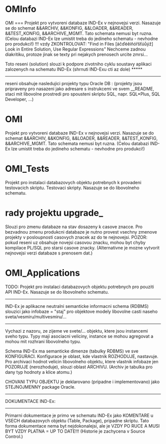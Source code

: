 # OMInfo
OMI === Projekt pro vytvoreni databaze IND-Ex v nejnovejsi verzi. Nasazuje se do schemat &amp;&amp;ARCHIV, &amp;&amp;KONFIG, &amp;&amp;LOADER, &amp;&amp;READER, &amp;&amp;TEST_KONFIG, &amp;&amp;ARCHIVE_MGMT. Tato schemata nemusi byt ruzna. (Celou databazi IND-Ex lze umistit treba do jedineho schematu - nevhodne pro produkci!)
!!! vzdy ZKONTROLOVAT: "Find in Files [áčďéěíňóřšťúůýž] Look in Entire Solution,  Use Regular Expressions"
			Nechceme zadnou diakritiku, protoze jinak se texty pri nejakych prenosech urcite zmrsi...

Toto reseni (solution) slouzi k podpore zivotniho cyklu soustavy aplikaci zalozenych na schematu IND-Ex		(shrnuti IND-Exu cti az dole) *****
*******************************************************************************************************

reseni obsahuje nasledujici projekty typu Oracle DB :
													(projekty jsou pripraveny pro nasazeni jako adresare s instrukcemi ve svem __README, staci mit libovolne prostredi pro spousteni skriptu SQL, napr. SQL*Plus, SQL Developer, ...)

OMI
===
Projekt pro vytvoreni databaze IND-Ex v nejnovejsi verzi.
Nasazuje se do schemat &&ARCHIV, &&KONFIG, &&LOADER, &&READER, &&TEST_KONFIG, &&ARCHIVE_MGMT. Tato schemata nemusi byt ruzna. (Celou databazi IND-Ex lze umistit treba do jedineho schematu - nevhodne pro produkci!)

OMI_Tests
=========
Projekt pro instalaci databazovych objektu potrebnych k provadeni testovacich skriptu.
Testovaci skripty.
Nasazuje se do libovolneho schematu.


rady projektu upgrade<VERZE>_<casovaZnacka>
===========================================
Slouzi pro zmenu databaze <VERZE> na stav dosazeny k casove znacce.
Pro bezvadnou zmenu produkcni databaze je nutno provest vsechny zmenove projekty v posloupnosti casovych znacek az do te nejnovejsi. POZOR: pokud reseni uz obsahuje novejsi casovou znacku, mohou byt chyby kompilace PL/SQL pro starsi casove znacky.
(Alternativne je mozne vytvorit nejnovejsi verzi databaze s prenosem dat.)

OMI_Applications
================
TODO: Projekt pro instalaci databazovych objektu potrebnych pro pouziti API IND-Ex.
Nasazuje se do libovolneho schematu.


---------------------------------------------------------

IND-Ex je aplikacne neutralni semanticke informacni schema (RDBMS) slouzici jako infobaze = "staj" pro objektove modely libovolne casti naseho sveta/vesmiru/multivesmiru/...
**********************************************************						 **************************************

Vychazi z nazoru, ze zijeme ve svete/... objektu, ktere jsou instancemi sveho typu. Typy maji asociacni veliciny, instance se mohou agregovat a mohou mit rozhrani libovolneho typu.

Schema IND-Ex ma semanticke dimenze (tabulky RDBMS) ve sve KONFIGURACI. Konfigurace je oblast, kde vlastnik ROZHODUJE, nastavuje.
Pro archivaci hodnot velicin libovolneho objektu, ktere vlastnik infobaze jen POZORUJE (nerozhoduje), slouzi oblast ARCHIVU. (Archiv je tabulka pro dany typ hodnoty a klice atomu.)

CHOVANI TYPU OBJEKTU je deklarovano (pripadne i implementovano) jako STEJNOJMENNY package Oracle.

---------------------------------------------
DOKUMENTACE IND-Ex:
*******************
Primarni dokumentace je primo ve schematu IND-Ex jako KOMENTARE u VSECH databazovych objektu (Table, Package), pripadne skriptu.
Tato forma dokumentace nema byt nejdokonalejsi, ale je VZDY PO RUCE A MUSI BYT VZDY PLATNA = UP TO DATE!!! (Historie je zachycena v Source Control.)

